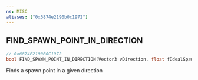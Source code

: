 ```yaml
---
ns: MISC
aliases: ["0x6874e2190b0c1972"]
---
```

## FIND_SPAWN_POINT_IN_DIRECTION

```c
// 0x6874E2190B0C1972
bool FIND_SPAWN_POINT_IN_DIRECTION(Vector3 vDirection, float fIdealSpawnDistance);
```

Finds a spawn point in a given direction

